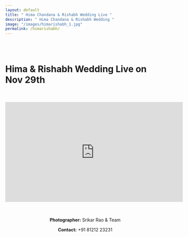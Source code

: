 ```yaml
---
layout: default
title: " Hima Chandana & Rishabh Wedding Live "
description: " Hima Chandana & Rishabh Wedding "
image: "/images/himarishabh_1.jpg"
permalink: /himarishabh/
---
```

<br>
<br>
<h1>Hima & Rishabh Wedding Live on Nov 29th </h1>
<br>
<br>
<div class="row">
<iframe width="560" height="315" src="https://www.youtube.com/embed/UZJ263InhQg" title="YouTube video player" frameborder="0" allow="accelerometer; autoplay; clipboard-write; encrypted-media; gyroscope; picture-in-picture" allowfullscreen></iframe>
</div>
<br>
<br>
<div  class="col-md-6" data-aos="fade-up" style="text-align:left; float:none;margin:auto;">
<p style="text-align:center"><b>Photographer:</b> Srikar Rao & Team</p>
<p style="text-align:center"><b>Contact:</b> +91 81212 23231</p>
<br>
</div>
